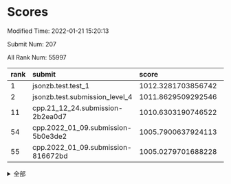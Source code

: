 # Scores

Modified Time: 2022-01-21 15:20:13

Submit Num: 207

All Rank Num: 55997

| rank |               submit               |       score        |       sigma        | pk_num |
| :--- | :--------------------------------- | :----------------- | :----------------- | :----- |
| 1    | jsonzb.test.test_1                 | 1012.3281703856742 | 0.7818520691984072 | 1084   |
| 2    | jsonzb.test.submission_level_4     | 1011.8629509292546 | 0.8013243991808778 | 1081   |
| 11   | cpp.21_12_24.submission-2b2ea0d7   | 1010.6303190746522 | 0.7953810189862769 | 1084   |
| 54   | cpp.2022_01_09.submission-5b0e3de2 | 1005.7900637924113 | 0.7258865305138552 | 1079   |
| 55   | cpp.2022_01_09.submission-816672bd | 1005.0279701688228 | 0.703046003453953  | 1084   |


<details>
<summary>全部</summary>

| rank |                 submit                 |       score        |       sigma        | pk_num |
| :--- | :------------------------------------- | :----------------- | :----------------- | :----- |
| 1    | jsonzb.test.test_1                     | 1012.3281703856742 | 0.7818520691984072 | 1084   |
| 2    | jsonzb.test.submission_level_4         | 1011.8629509292546 | 0.8013243991808778 | 1081   |
| 3    | gobigger.level_3.submission_level_3_0  | 1011.3817137728913 | 0.7605149009332376 | 1081   |
| 4    | gobigger.level_3.submission_level_3_49 | 1011.281536728636  | 0.785768659664865  | 1081   |
| 5    | gobigger.level_3.submission_level_3_45 | 1011.1079372147155 | 0.7774798324539711 | 1085   |
| 6    | gobigger.level_3.submission_level_3_35 | 1010.8664604389692 | 0.758138472954581  | 1085   |
| 7    | gobigger.level_3.submission_level_3_44 | 1010.8616426196581 | 0.7664705991130204 | 1081   |
| 8    | gobigger.level_3.submission_level_3_4  | 1010.7724592726113 | 0.7651512548955808 | 1079   |
| 9    | gobigger.level_3.submission_level_3_19 | 1010.727623912566  | 0.7679016321004695 | 1084   |
| 10   | gobigger.level_3.submission_level_3_9  | 1010.6456275455987 | 0.7655345357450732 | 1082   |
| 11   | cpp.21_12_24.submission-2b2ea0d7       | 1010.6303190746522 | 0.7953810189862769 | 1084   |
| 12   | gobigger.level_3.submission_level_3_13 | 1010.5103860555676 | 0.7568483590522618 | 1086   |
| 13   | gobigger.level_3.submission_level_3_40 | 1010.4242833789492 | 0.7579978148907861 | 1084   |
| 14   | gobigger.level_3.submission_level_3_48 | 1010.3573036015854 | 0.7655696984285084 | 1081   |
| 15   | gobigger.level_3.submission_level_3_28 | 1010.2087605219393 | 0.7409227401075452 | 1082   |
| 16   | gobigger.level_3.submission_level_3_16 | 1010.2045027023871 | 0.757734140305114  | 1083   |
| 17   | gobigger.level_3.submission_level_3_15 | 1010.1983013013695 | 0.7754163958126999 | 1088   |
| 18   | gobigger.level_3.submission_level_3_25 | 1010.1853454840563 | 0.7929459525021384 | 1078   |
| 19   | gobigger.level_3.submission_level_3_1  | 1010.0423137044651 | 0.7719867973722899 | 1079   |
| 20   | gobigger.level_3.submission_level_3_42 | 1010.0084426943292 | 0.7747611268958309 | 1082   |
| 21   | gobigger.level_3.submission_level_3_6  | 1009.9871457608298 | 0.7665449698960357 | 1078   |
| 22   | gobigger.level_3.submission_level_3_18 | 1009.9527517939785 | 0.7584691025574364 | 1081   |
| 23   | gobigger.level_3.submission_level_3_24 | 1009.9495306643439 | 0.750702345832239  | 1080   |
| 24   | gobigger.level_3.submission_level_3_11 | 1009.9238430952682 | 0.7481595285718693 | 1078   |
| 25   | gobigger.level_3.submission_level_3_39 | 1009.8715096623201 | 0.7569753238158499 | 1086   |
| 26   | gobigger.level_3.submission_level_3_27 | 1009.8564140290016 | 0.7461794379950049 | 1078   |
| 27   | gobigger.level_3.submission_level_3_31 | 1009.8179844070512 | 0.747938568699654  | 1081   |
| 28   | gobigger.level_3.submission_level_3_22 | 1009.7832012378698 | 0.7442641440666062 | 1088   |
| 29   | gobigger.level_3.submission_level_3_17 | 1009.759295528455  | 0.7757838856959786 | 1077   |
| 30   | gobigger.level_3.submission_level_3_26 | 1009.6513835277815 | 0.751652991756889  | 1082   |
| 31   | gobigger.level_3.submission_level_3_21 | 1009.6365024947024 | 0.756116539731624  | 1080   |
| 32   | gobigger.level_3.submission_level_3_23 | 1009.6199604836116 | 0.762552463990044  | 1081   |
| 33   | gobigger.level_3.submission_level_3_33 | 1009.5847219793859 | 0.7387139421213029 | 1082   |
| 34   | gobigger.level_3.submission_level_3_32 | 1009.5768838019738 | 0.7688613695638775 | 1082   |
| 35   | gobigger.level_3.submission_level_3_2  | 1009.5404467402058 | 0.7388603650158799 | 1080   |
| 36   | gobigger.level_3.submission_level_3_14 | 1009.5168867621078 | 0.7491942866156525 | 1085   |
| 37   | gobigger.level_3.submission_level_3_34 | 1009.4667400852653 | 0.7626653053964668 | 1081   |
| 38   | gobigger.level_3.submission_level_3_38 | 1009.4611802843939 | 0.7598847228578737 | 1081   |
| 39   | gobigger.level_3.submission_level_3_8  | 1009.4476165538622 | 0.7624899833120357 | 1086   |
| 40   | gobigger.level_3.submission_level_3_30 | 1009.4444064522035 | 0.7510598495315709 | 1083   |
| 41   | gobigger.level_3.submission_level_3_43 | 1009.4293784863125 | 0.7432666405109734 | 1086   |
| 42   | gobigger.level_3.submission_level_3_7  | 1009.4025623971294 | 0.7479942603356161 | 1079   |
| 43   | gobigger.level_3.submission_level_3_46 | 1009.2915067506293 | 0.746914774572514  | 1081   |
| 44   | gobigger.level_3.submission_level_3_20 | 1009.1970273446829 | 0.7437041389588097 | 1079   |
| 45   | gobigger.level_3.submission_level_3_3  | 1009.0988671694879 | 0.7537181891331284 | 1080   |
| 46   | gobigger.level_3.submission_level_3_47 | 1008.9958675906388 | 0.7467136259145069 | 1083   |
| 47   | gobigger.level_3.submission_level_3_41 | 1008.8780736813005 | 0.7395239613004236 | 1083   |
| 48   | gobigger.level_3.submission_level_3_12 | 1008.8150961331861 | 0.7553120897425472 | 1083   |
| 49   | gobigger.level_3.submission_level_3_36 | 1008.6843508023005 | 0.7603328574372439 | 1082   |
| 50   | gobigger.level_3.submission_level_3_5  | 1008.6114225307325 | 0.7468678163272304 | 1082   |
| 51   | gobigger.level_3.submission_level_3_10 | 1008.5507611138052 | 0.7278402503705785 | 1082   |
| 52   | gobigger.level_3.submission_level_3_29 | 1008.5454613936431 | 0.7619576313492753 | 1081   |
| 53   | gobigger.level_3.submission_level_3_37 | 1007.8833782847973 | 0.747501993116361  | 1083   |
| 54   | cpp.2022_01_09.submission-5b0e3de2     | 1005.7900637924113 | 0.7258865305138552 | 1079   |
| 55   | cpp.2022_01_09.submission-816672bd     | 1005.0279701688228 | 0.703046003453953  | 1084   |
| 56   | gobigger.level_1.submission_level_1_30 | 1004.6504457540449 | 0.7210325430646397 | 1083   |
| 57   | gobigger.level_1.submission_level_1_3  | 1004.5186740015147 | 0.7059489847129216 | 1082   |
| 58   | gobigger.level_1.submission_level_1_27 | 1004.456143744384  | 0.712267275604296  | 1086   |
| 59   | gobigger.level_1.submission_level_1_34 | 1004.3433825797597 | 0.7097042021793686 | 1082   |
| 60   | gobigger.level_1.submission_level_1_35 | 1004.3365414895926 | 0.7174078360456493 | 1079   |
| 61   | gobigger.level_1.submission_level_1_20 | 1004.0780989540236 | 0.7159261116775949 | 1081   |
| 62   | gobigger.level_1.submission_level_1_29 | 1004.0536746373526 | 0.7154913154493839 | 1081   |
| 63   | gobigger.level_1.submission_level_1_6  | 1004.036641226532  | 0.7258494921930159 | 1082   |
| 64   | gobigger.level_1.submission_level_1_31 | 1004.0208078241642 | 0.7247097518879252 | 1086   |
| 65   | gobigger.level_1.submission_level_1_12 | 1003.9404097390708 | 0.7168768277039922 | 1082   |
| 66   | gobigger.level_1.submission_level_1_22 | 1003.8824609299157 | 0.7162212191340026 | 1083   |
| 67   | gobigger.level_1.submission_level_1_26 | 1003.8811201965674 | 0.7125865401364316 | 1084   |
| 68   | gobigger.level_1.submission_level_1_41 | 1003.8629661570171 | 0.711685858110201  | 1088   |
| 69   | gobigger.level_1.submission_level_1_24 | 1003.8415406060537 | 0.7210757996688058 | 1080   |
| 70   | gobigger.level_1.submission_level_1_11 | 1003.798845254689  | 0.7076878885889505 | 1087   |
| 71   | gobigger.level_1.submission_level_1_48 | 1003.7896070993876 | 0.7146044858745796 | 1078   |
| 72   | gobigger.level_1.submission_level_1_15 | 1003.7540526090143 | 0.7162720406496976 | 1084   |
| 73   | gobigger.level_1.submission_level_1_13 | 1003.6293563602844 | 0.712404959140912  | 1085   |
| 74   | gobigger.level_1.submission_level_1_25 | 1003.5714139855723 | 0.7134356215129941 | 1081   |
| 75   | gobigger.level_1.submission_level_1_21 | 1003.5155473149182 | 0.7138787899870539 | 1086   |
| 76   | gobigger.level_1.submission_level_1_19 | 1003.4596591227089 | 0.7187974486518554 | 1075   |
| 77   | gobigger.level_1.submission_level_1_7  | 1003.4385847518905 | 0.7164715979399875 | 1084   |
| 78   | gobigger.level_1.submission_level_1_47 | 1003.4376592608612 | 0.7171010974857078 | 1084   |
| 79   | gobigger.level_1.submission_level_1_9  | 1003.3923105853161 | 0.7064372036492124 | 1086   |
| 80   | gobigger.level_1.submission_level_1_16 | 1003.2346766449671 | 0.7095012562649988 | 1081   |
| 81   | gobigger.level_1.submission_level_1_46 | 1003.2328215146798 | 0.714915040484039  | 1082   |
| 82   | gobigger.level_1.submission_level_1_23 | 1003.1636465157374 | 0.7150707709761607 | 1085   |
| 83   | gobigger.level_1.submission_level_1_18 | 1003.155689714899  | 0.7116154232257679 | 1082   |
| 84   | gobigger.level_1.submission_level_1_8  | 1003.1479538952626 | 0.7258310457773794 | 1084   |
| 85   | gobigger.level_1.submission_level_1_33 | 1003.1166945926385 | 0.7227591074283053 | 1078   |
| 86   | gobigger.level_1.submission_level_1_28 | 1003.0230737401639 | 0.700226041956624  | 1080   |
| 87   | gobigger.level_1.submission_level_1_49 | 1002.9907515480833 | 0.7281063391933955 | 1082   |
| 88   | gobigger.level_1.submission_level_1_0  | 1002.905125019763  | 0.7195426411338093 | 1087   |
| 89   | gobigger.level_1.submission_level_1_32 | 1002.8611046081394 | 0.7190537306355234 | 1083   |
| 90   | gobigger.level_1.submission_level_1_39 | 1002.8264952752016 | 0.7223954380700207 | 1085   |
| 91   | gobigger.level_1.submission_level_1_43 | 1002.807503563293  | 0.7145703523568218 | 1080   |
| 92   | gobigger.level_1.submission_level_1_14 | 1002.703792825472  | 0.718027093960618  | 1083   |
| 93   | gobigger.level_1.submission_level_1_40 | 1002.5781972906176 | 0.7035960091792864 | 1079   |
| 94   | gobigger.level_1.submission_level_1_10 | 1002.5362781781771 | 0.7169969747610767 | 1080   |
| 95   | gobigger.level_1.submission_level_1_1  | 1002.4511354704413 | 0.7120527842819818 | 1086   |
| 96   | gobigger.level_1.submission_level_1_2  | 1002.2968772911654 | 0.7102044136996629 | 1079   |
| 97   | gobigger.level_1.submission_level_1_17 | 1002.2051978542892 | 0.7162369251842633 | 1080   |
| 98   | gobigger.level_1.submission_level_1_5  | 1002.2028532777974 | 0.7165572215198062 | 1085   |
| 99   | gobigger.level_1.submission_level_1_37 | 1002.1419207212123 | 0.7098040647190521 | 1080   |
| 100  | gobigger.level_1.submission_level_1_44 | 1002.0512071937469 | 0.7056187399470693 | 1083   |
| 101  | gobigger.level_1.submission_level_1_45 | 1002.0395033403888 | 0.7173816227252001 | 1082   |
| 102  | gobigger.level_1.submission_level_1_38 | 1002.013391252332  | 0.7121355959434164 | 1079   |
| 103  | gobigger.level_1.submission_level_1_4  | 1001.8788945018888 | 0.729638445364226  | 1089   |
| 104  | gobigger.level_1.submission_level_1_36 | 1001.6264887745647 | 0.7086981740233158 | 1079   |
| 105  | gobigger.level_1.submission_level_1_42 | 1000.9594787728306 | 0.707466097492625  | 1085   |
| 106  | gobigger.random.submission_random_20   | 997.2682180448941  | 0.7173165149767449 | 1084   |
| 107  | gobigger.random.submission_random_24   | 997.2679576007321  | 0.7050969679546316 | 1080   |
| 108  | gobigger.random.submission_random_9    | 997.0819549691947  | 0.6932186167396925 | 1083   |
| 109  | gobigger.random.submission_random_2    | 997.0645903422771  | 0.7181830866138659 | 1079   |
| 110  | gobigger.random.submission_random_32   | 996.941146656632   | 0.7145196349000634 | 1080   |
| 111  | gobigger.random.submission_random_26   | 996.6520901315603  | 0.7136193819214404 | 1085   |
| 112  | gobigger.random.submission_random_15   | 996.6389614102967  | 0.7182995388928237 | 1079   |
| 113  | gobigger.random.submission_random_8    | 996.6300121432395  | 0.7032671759506592 | 1080   |
| 114  | gobigger.random.submission_random_37   | 996.6295014721421  | 0.7068668507647352 | 1082   |
| 115  | gobigger.random.submission_random_14   | 996.5424361075004  | 0.7144591018626417 | 1087   |
| 116  | gobigger.random.submission_random_17   | 996.4789137473783  | 0.6983606205774103 | 1084   |
| 117  | gobigger.random.submission_random_7    | 996.4781280889988  | 0.7120261796679993 | 1080   |
| 118  | gobigger.random.submission_random_25   | 996.3445737181898  | 0.6959399008338063 | 1088   |
| 119  | gobigger.random.submission_random_29   | 996.285733303578   | 0.705766713966646  | 1082   |
| 120  | gobigger.random.submission_random_23   | 996.2559485869447  | 0.7052564669883774 | 1080   |
| 121  | gobigger.random.submission_random_40   | 996.2516781332249  | 0.7066739659075488 | 1087   |
| 122  | gobigger.random.submission_random_48   | 996.2230037034471  | 0.7100454274676906 | 1079   |
| 123  | gobigger.random.submission_random_18   | 996.1604863291515  | 0.7138263141150226 | 1081   |
| 124  | gobigger.random.submission_random_12   | 996.1126519198733  | 0.7036556391622045 | 1083   |
| 125  | gobigger.random.submission_random_11   | 996.0777126279287  | 0.7035689882648427 | 1084   |
| 126  | gobigger.random.submission_random_36   | 996.0641282933566  | 0.7067875107976032 | 1078   |
| 127  | gobigger.random.submission_random_19   | 996.0536567083349  | 0.7009099075030663 | 1083   |
| 128  | gobigger.random.submission_random_39   | 995.974484167871   | 0.7113468098202468 | 1084   |
| 129  | gobigger.random.submission_random_38   | 995.956242666417   | 0.7113061194098639 | 1082   |
| 130  | gobigger.random.submission_random_47   | 995.935649910167   | 0.723733992178362  | 1084   |
| 131  | gobigger.random.submission_random_45   | 995.918350333556   | 0.7087802859784801 | 1081   |
| 132  | gobigger.random.submission_random_13   | 995.8881832173503  | 0.7110331641255386 | 1081   |
| 133  | gobigger.random.submission_random_46   | 995.7635371606804  | 0.7163725988688331 | 1087   |
| 134  | gobigger.random.submission_random_16   | 995.7581034314264  | 0.7197581593908349 | 1077   |
| 135  | gobigger.random.submission_random_30   | 995.7365656654375  | 0.7227337317394257 | 1079   |
| 136  | gobigger.random.submission_random_4    | 995.7306930358125  | 0.7100835805777705 | 1087   |
| 137  | gobigger.random.submission_random_31   | 995.6826862622977  | 0.6989211059331014 | 1080   |
| 138  | gobigger.random.submission_random_27   | 995.6824405219968  | 0.7285488017874675 | 1078   |
| 139  | gobigger.random.submission_random_28   | 995.6603864139717  | 0.7080181152519646 | 1083   |
| 140  | gobigger.random.submission_random_21   | 995.6478672889479  | 0.7105518648260992 | 1082   |
| 141  | gobigger.random.submission_random_49   | 995.576732450733   | 0.7110702142030301 | 1089   |
| 142  | gobigger.random.submission_random_44   | 995.4449889519238  | 0.6980751595184922 | 1081   |
| 143  | gobigger.random.submission_random_1    | 995.4313299001602  | 0.706275849122308  | 1079   |
| 144  | gobigger.random.submission_random_22   | 995.3658329570927  | 0.7089990233083187 | 1079   |
| 145  | gobigger.random.submission_random_43   | 995.3474009026864  | 0.7073723357089527 | 1081   |
| 146  | gobigger.random.submission_random_3    | 995.3466758973602  | 0.7080771746885486 | 1082   |
| 147  | gobigger.random.submission_random_6    | 995.2853385496894  | 0.722258770986878  | 1085   |
| 148  | gobigger.random.submission_random_42   | 995.2574987270771  | 0.7089254205758143 | 1083   |
| 149  | gobigger.random.submission_random_5    | 995.2405481883609  | 0.7094788664324723 | 1084   |
| 150  | gobigger.random.submission_random_0    | 995.0970569998856  | 0.719848400579247  | 1083   |
| 151  | gobigger.random.submission_random_34   | 994.9861597021205  | 0.7110090640418666 | 1078   |
| 152  | gobigger.random.submission_random_35   | 994.9590972139163  | 0.7286124739853915 | 1084   |
| 153  | gobigger.random.submission_random_33   | 994.8795785144354  | 0.7434788029850491 | 1089   |
| 154  | gobigger.random.submission_random_41   | 994.8301178853319  | 0.7162061374335131 | 1082   |
| 155  | gobigger.random.submission_random_10   | 994.7661250802264  | 0.7256394020814154 | 1080   |
| 156  | gobigger.level_2.submission_level_2_44 | 994.203771476664   | 0.7411968252027284 | 1082   |
| 157  | gobigger.level_2.submission_level_2_20 | 994.0621896743205  | 0.734072443867597  | 1082   |
| 158  | gobigger.level_2.submission_level_2_21 | 994.0307925825665  | 0.7348797252292484 | 1080   |
| 159  | gobigger.level_2.submission_level_2_5  | 993.7098250354733  | 0.7431853803145096 | 1079   |
| 160  | gobigger.level_2.submission_level_2_12 | 993.4451916109475  | 0.7458923181833533 | 1083   |
| 161  | gobigger.level_2.submission_level_2_9  | 993.1658793572407  | 0.7327228670523824 | 1080   |
| 162  | gobigger.level_2.submission_level_2_23 | 993.1041514875626  | 0.732992540563248  | 1084   |
| 163  | gobigger.level_2.submission_level_2_33 | 992.8383808391368  | 0.7356912927361627 | 1081   |
| 164  | gobigger.level_2.submission_level_2_43 | 992.7745718737693  | 0.7334506879801237 | 1081   |
| 165  | gobigger.level_2.submission_level_2_49 | 992.7728077455417  | 0.7354702085055537 | 1080   |
| 166  | gobigger.level_2.submission_level_2_17 | 992.7701841004248  | 0.748285522566007  | 1082   |
| 167  | gobigger.level_2.submission_level_2_34 | 992.7398534442417  | 0.7302517886972445 | 1088   |
| 168  | gobigger.level_2.submission_level_2_1  | 992.7200349730782  | 0.7471397169045809 | 1077   |
| 169  | gobigger.level_2.submission_level_2_36 | 992.5687913600842  | 0.7346091625850628 | 1084   |
| 170  | gobigger.level_2.submission_level_2_15 | 992.5038282597225  | 0.7354518827001841 | 1082   |
| 171  | gobigger.level_2.submission_level_2_31 | 992.4759402912429  | 0.7529807095375034 | 1083   |
| 172  | gobigger.level_2.submission_level_2_7  | 992.4664452944621  | 0.7352746086039655 | 1084   |
| 173  | gobigger.level_2.submission_level_2_14 | 992.3356898401556  | 0.7356512476856071 | 1083   |
| 174  | gobigger.level_2.submission_level_2_29 | 992.2847376211477  | 0.7457430161554855 | 1082   |
| 175  | gobigger.level_2.submission_level_2_22 | 992.2814972438609  | 0.7383038922624721 | 1085   |
| 176  | gobigger.level_2.submission_level_2_11 | 992.2707727219519  | 0.7228861194743127 | 1083   |
| 177  | gobigger.level_2.submission_level_2_18 | 992.2419738286479  | 0.7496056641582214 | 1085   |
| 178  | gobigger.level_2.submission_level_2_35 | 992.215507262463   | 0.739408777201697  | 1082   |
| 179  | gobigger.level_2.submission_level_2_46 | 992.1440158994731  | 0.7539697311441115 | 1082   |
| 180  | gobigger.level_2.submission_level_2_48 | 992.0855095489172  | 0.7415102126623003 | 1077   |
| 181  | gobigger.level_2.submission_level_2_40 | 992.0537392427901  | 0.7408026017502181 | 1083   |
| 182  | gobigger.level_2.submission_level_2_4  | 992.0418401119387  | 0.7487050580193714 | 1081   |
| 183  | gobigger.level_2.submission_level_2_32 | 991.9821740316112  | 0.7507234130586469 | 1081   |
| 184  | gobigger.level_2.submission_level_2_27 | 991.9053034984606  | 0.7418829079645537 | 1083   |
| 185  | gobigger.level_2.submission_level_2_0  | 991.881352841614   | 0.7451973334916553 | 1079   |
| 186  | gobigger.level_2.submission_level_2_45 | 991.8807890557415  | 0.7558948411456614 | 1085   |
| 187  | gobigger.level_2.submission_level_2_38 | 991.8086844822581  | 0.7398866775968779 | 1079   |
| 188  | gobigger.level_2.submission_level_2_19 | 991.787083433304   | 0.7564559765336104 | 1082   |
| 189  | gobigger.level_2.submission_level_2_47 | 991.769415325577   | 0.7414181477314048 | 1081   |
| 190  | gobigger.level_2.submission_level_2_24 | 991.6790365810252  | 0.7596527087837577 | 1080   |
| 191  | gobigger.level_2.submission_level_2_8  | 991.5444988604411  | 0.7573736336579221 | 1083   |
| 192  | gobigger.level_2.submission_level_2_10 | 991.426481460707   | 0.7630281412920431 | 1079   |
| 193  | gobigger.level_2.submission_level_2_25 | 991.405732996876   | 0.7366946019555127 | 1085   |
| 194  | gobigger.level_2.submission_level_2_3  | 991.4008825490928  | 0.7411469898691825 | 1080   |
| 195  | gobigger.level_2.submission_level_2_2  | 991.3974792333344  | 0.7525600741808138 | 1085   |
| 196  | gobigger.level_2.submission_level_2_42 | 991.3806503190942  | 0.7542086461152746 | 1081   |
| 197  | gobigger.level_2.submission_level_2_26 | 991.3458585566683  | 0.7683148422198003 | 1078   |
| 198  | gobigger.level_2.submission_level_2_6  | 991.3232817882804  | 0.7531458664611929 | 1078   |
| 199  | gobigger.level_2.submission_level_2_39 | 991.2758246682539  | 0.7436298618136787 | 1082   |
| 200  | gobigger.level_2.submission_level_2_37 | 991.2511606063939  | 0.764056009847203  | 1081   |
| 201  | gobigger.level_2.submission_level_2_16 | 991.1991447053424  | 0.7410754422170807 | 1081   |
| 202  | gobigger.level_2.submission_level_2_41 | 991.0228444816051  | 0.7681658679871888 | 1076   |
| 203  | gobigger.level_2.submission_level_2_13 | 990.9905650112267  | 0.7530759802716736 | 1081   |
| 204  | gobigger.level_2.submission_level_2_30 | 990.9528544604523  | 0.7760488456411787 | 1085   |
| 205  | gobigger.level_2.submission_level_2_28 | 989.736179207962   | 0.7572141175418906 | 1082   |
| 206  | gobigger.none.submission_none_0        | 977.9861174261451  | 1.2873651164280246 | 1081   |
| 207  | gobigger.none.submission_none_1        | 976.5602328079503  | 1.3824460366860412 | 1082   |

</details>